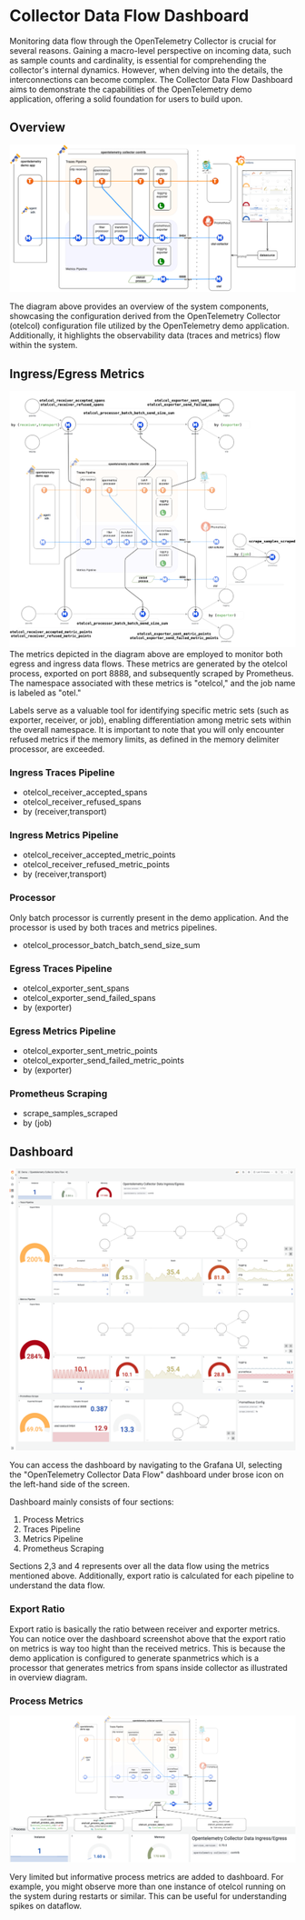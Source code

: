 # Collector Data Flow Dashboard

Monitoring data flow through the OpenTelemetry Collector is crucial for several
reasons. Gaining a macro-level perspective on incoming data, such as sample
counts and cardinality, is essential for comprehending the collector's internal
dynamics. However, when delving into the details, the interconnections can
become complex. The Collector Data Flow Dashboard aims to demonstrate the
capabilities of the OpenTelemetry demo application, offering a solid foundation
for users to build upon.

## Overview

![](screenshots/otelcol-data-flow-overview.png)

The diagram above provides an overview of the system components, showcasing the
configuration derived from the OpenTelemetry Collector (otelcol) configuration
file utilized by the OpenTelemetry demo application. Additionally, it highlights
the observability data (traces and metrics) flow within the system.

## Ingress/Egress Metrics

![](screenshots/otelcol-data-flow-metrics.png)
The metrics depicted in the diagram above are employed to monitor both egress
and ingress data flows. These metrics are generated by the otelcol process,
exported on port 8888, and subsequently scraped by Prometheus. The namespace
associated with these metrics is "otelcol," and the job name is labeled as
"otel."

Labels serve as a valuable tool for identifying specific metric sets (such as
exporter, receiver, or job), enabling differentiation among metric sets within
the overall namespace. It is important to note that you will only encounter
refused metrics if the memory limits, as defined in the memory delimiter
processor, are exceeded.

### Ingress Traces Pipeline

- otelcol_receiver_accepted_spans
- otelcol_receiver_refused_spans
- by (receiver,transport)

### Ingress Metrics Pipeline

- otelcol_receiver_accepted_metric_points
- otelcol_receiver_refused_metric_points
- by (receiver,transport)

### Processor

Only batch processor is currently present in the demo application. And the
processor is used by both traces and metrics pipelines.

- otelcol_processor_batch_batch_send_size_sum

### Egress Traces Pipeline

- otelcol_exporter_sent_spans
- otelcol_exporter_send_failed_spans
- by (exporter)

### Egress Metrics Pipeline

- otelcol_exporter_sent_metric_points
- otelcol_exporter_send_failed_metric_points
- by (exporter)

### Prometheus Scraping

- scrape_samples_scraped
- by (job)

## Dashboard

![](screenshots/otelcol-data-flow-dashboard.png)

You can access the dashboard by navigating to the Grafana UI, selecting the
"OpenTelemetry Collector Data Flow" dashboard under brose icon on the left-hand
side of the screen.

Dashboard mainly consists of four sections:

1. Process Metrics
2. Traces Pipeline
3. Metrics Pipeline
4. Prometheus Scraping

Sections 2,3 and 4 represents over all the data flow using the metrics mentioned
above. Additionally, export ratio is calculated for each pipeline to understand
the data flow.

### Export Ratio

Export ratio is basically the ratio between receiver and exporter metrics. You
can notice over the dashboard screenshot above that the export ratio on metrics
is way too hight than the received metrics. This is because the demo application
is configured to generate spanmetrics which is a processor that generates
metrics from spans inside collector as illustrated in overview diagram.

### Process Metrics

![](screenshots/otelcol-dashbord-process-metrics.png)

Very limited but informative process metrics are added to dashboard. For
example, you might observe more than one instance of otelcol running on the
system during restarts or similar. This can be useful for understanding spikes
on dataflow.
